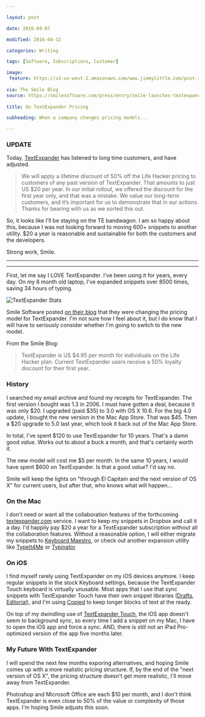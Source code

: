 ```yaml
---

layout: post

date: 2016-04-07

modified: 2016-04-12

categories: Writing

tags: [Software, Subscriptions, Customer]

image:
 feature: https://s3-us-west-2.amazonaws.com/www.jimmylittle.com/post-images/textexpander-logo.png
 
via: The Smile Blog
source: https://smilesoftware.com/press/entry/smile-launches-textexpander-com-with-apps-for-mac-iphone-and-windows-beta 
 
title: On TextExpander Pricing

subheading: When a company changes pricing models...

---
```


### UPDATE
Today, [TextExpander][te] has listened to long time customers, and have adjusted.

>We will apply a lifetime discount of 50% off the Life Hacker pricing to customers of any past version of TextExpander. That amounts to just US $20 per year. In our initial rollout, we offered the discount for the first year only, and that was a mistake. We value our long-term customers, and it’s important for us to demonstrate that in our actions. Thanks for bearing with us as we sorted this out.

So, it looks like I'll be staying on the TE bandwagon.  I am so happy about this, because I was not looking forward to moving 600+ snippets to another utility.  $20 a year is reasonable and sustainable for both the customers and the developers.

Strong work, Smile.

---
---


First, let me say I LOVE TextExpander. I've been using it for years, every day. On my 8 month old laptop, I've expanded snippets over 8500 times, saving 34 hours of typing.

![TextExpander Stats](https://s3-us-west-2.amazonaws.com/www.jimmylittle.com/post-images/text-expander-stats.png)

Smile Software posted [on their blog][1] that they were changing the pricing model for TextExpander. I'm not sure how I feel about it, but I do know that I will have to seriously consider whether I'm going to switch to the new model.

<!-- more -->

From the Smile Blog:

> TextExpander is US $4.95 per month for individuals on the Life Hacker plan. Current TextExpander users receive a 50% loyalty discount for their first year. 

### History
I searched my email archive and found my receipts for TextExpander. The first version I bought was 1.3 in 2006. I must have gotten a deal, because it was only $20. I upgraded (paid $35) to 3.0 with OS X 10.6. For the big 4.0 update, I bought the new version in the Mac App Store. That was $45. Then a $20 upgrade to 5.0 last year, which took it back out of the Mac App Store. 

In total, I've spent $120 to use TextExpander for 10 years. That's a damn good _value_. Works out to about a buck a month, and that's certainly worth it.

The new model will cost me $5 per month. In the same 10 years, I would have spent $600 on TextExpander. Is that a good _value_? I'd say no. 

Smile will keep the lights on "through El Capitain and the next version of OS X" for current users, but after that, who knows what will happen...

### On the Mac
I don't need or want all the collaboration features of the forthcoming [textexpander.com][2] service. I want to keep my snippets in Dropbox and call it a day. I'd happily pay $20 a year for a TextExpander subscription without all the collaboration features. Without a reasonable option, I will either migrate my snippets to [Keyboard Maestro][km], or check out another expansion utility like [TypeIt4Me][t4] or [Typinator][tn]

### On iOS
I find myself rarely using TextExpander on my iOS devices anymore. I keep regular snippets in the stock Keyboard settings, because the TextExpander Touch keyboard is virtually unusable. Most apps that I use that sync snippets with TextExpander Touch have their own snippet libraries ([Drafts][3], [Editorial][4]), and I'm using [Copied][cp] to keep longer blocks of text at the ready. 

On top of my dwindling use of [TextExpander Touch][0], the iOS app doesn't seem to background sync, so every time I add a snippet on my Mac, I have to open the iOS app and force a sync. AND, there is still not an iPad Pro-optimized version of the app five months later. 

### My Future With TextExpander
I will spend the next few months exporing alternatives, and hoping Smile comes up with a more realistic pricing structure. If, by the end of the "next version of OS X", the pricing structure doesn't get more realistic, I'll move away from TextExpander. 

Photoshop and Microsoft Office are each $10 per month, and I don't think TextExpander is even close to 50% of the value or complexity of those apps. I'm hoping Smile adjusts this soon. 





[0]: https://geo.itunes.apple.com/us/app/textexpander-+-keyboard-type/id1075927186?mt=8
[1]: https://smilesoftware.com/press/entry/smile-launches-textexpander-com-with-apps-for-mac-iphone-and-windows-beta
[2]: http://www.textexpander.com
[3]: https://geo.itunes.apple.com/us/app/drafts-4-quickly-capture-notes/id905337691?mt=8
[4]: https://geo.itunes.apple.com/us/app/editorial/id673907758?mt=8
[km]: http://www.keyboardmaestro.com/main/
[t4]: http://www.ettoresoftware.com/products/typeit4me/
[tn]: http://www.ergonis.com/products/typinator/
[cp]: https://geo.itunes.apple.com/us/app/copied-copy-paste-everywhere/id1015767349?mt=8
[te]: https://smilesoftware.com/textexpander/entry/textexpander-adjustments